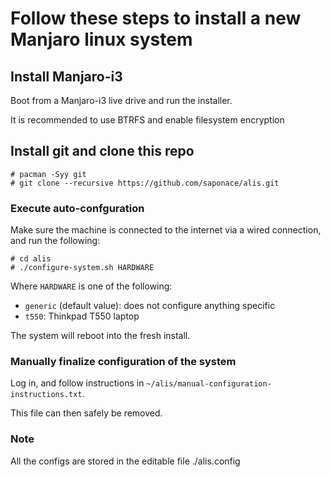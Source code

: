# Follow these steps to install a new Manjaro linux system

## Install Manjaro-i3
Boot from a Manjaro-i3 live drive and run the installer.

It is recommended to use BTRFS and enable filesystem encryption


## Install git and clone this repo
```
# pacman -Syy git
# git clone --recursive https://github.com/saponace/alis.git
```


### Execute auto-confguration
Make sure the machine is connected to the internet via a wired connection, and run the following:
```
# cd alis
# ./configure-system.sh HARDWARE
```
Where `HARDWARE` is one of the following:
* `generic` (default value): does not configure anything specific
* `t550`: Thinkpad T550 laptop

The system will reboot into the fresh install.


### Manually finalize configuration of the system
Log in, and follow instructions in `~/alis/manual-configuration-instructions.txt`.

This file can then safely be removed.


### Note
All the configs are stored in the editable file ./alis.config
